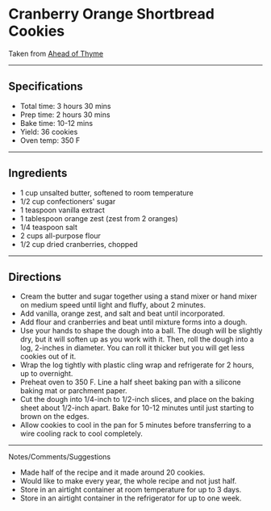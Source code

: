 # Cranberry Orange Shortbread Cookies

Taken from
[Ahead of Thyme](https://www.aheadofthyme.com/cranberry-orange-shortbread-cookies/)

---
## Specifications
- Total time: 3 hours 30 mins
- Prep time: 2 hours 30 mins
- Bake time: 10-12 mins
- Yield: 36 cookies
- Oven temp: 350 F


---
## Ingredients

- 1 cup unsalted butter, softened to room temperature
- 1/2 cup confectioners' sugar 
- 1 teaspoon vanilla extract
- 1 tablespoon orange zest (zest from 2 oranges)
- 1/4 teaspoon salt
- 2 cups all-purpose flour
- 1/2 cup dried cranberries, chopped


---
## Directions

- Cream the butter and sugar together using a stand mixer or hand mixer on medium speed until light and fluffy, about 2 minutes.
- Add vanilla, orange zest, and salt and beat until incorporated. 
- Add flour and cranberries and beat until mixture forms into a dough.
- Use your hands to shape the dough into a ball. The dough will be slightly dry, but it will soften up as you work with it. Then, roll the dough into a log, 2-inches in diameter. You can roll it thicker but you will get less cookies out of it. 
- Wrap the log tightly with plastic cling wrap and refrigerate for 2 hours, up to overnight.
- Preheat oven to 350 F. Line a half sheet baking pan with a silicone baking mat or parchment paper.
- Cut the dough into 1/4-inch to 1/2-inch slices, and place on the baking sheet about 1/2-inch apart. Bake for 10-12 minutes until just starting to brown on the edges.
- Allow cookies to cool in the pan for 5 minutes before transferring to a wire cooling rack to cool completely.


---
Notes/Comments/Suggestions
- Made half of the recipe and it made around 20 cookies. 
- Would like to make every year, the whole recipe and not just half.
- Store in an airtight container at room temperature for up to 3 days.
- Store in an airtight container in the refrigerator for up to one week.
